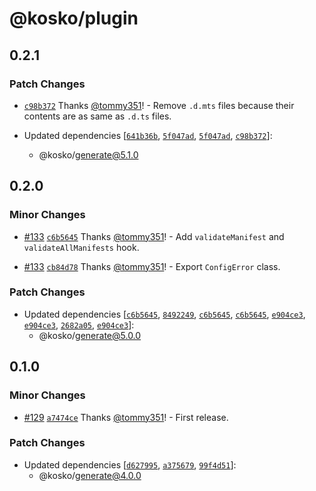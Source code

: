 # @kosko/plugin

## 0.2.1

### Patch Changes

- [`c98b372`](https://github.com/tommy351/kosko/commit/c98b372430983a66c4a78e9358ac26c2cd342718) Thanks [@tommy351](https://github.com/tommy351)! - Remove `.d.mts` files because their contents are as same as `.d.ts` files.

- Updated dependencies [[`641b36b`](https://github.com/tommy351/kosko/commit/641b36bba528b53f8c6aa1cec3ffc276fc66cbe2), [`5f047ad`](https://github.com/tommy351/kosko/commit/5f047adfe612cf7cb26e530200af9034b2ec62b6), [`5f047ad`](https://github.com/tommy351/kosko/commit/5f047adfe612cf7cb26e530200af9034b2ec62b6), [`c98b372`](https://github.com/tommy351/kosko/commit/c98b372430983a66c4a78e9358ac26c2cd342718)]:
  - @kosko/generate@5.1.0

## 0.2.0

### Minor Changes

- [#133](https://github.com/tommy351/kosko/pull/133) [`c6b5645`](https://github.com/tommy351/kosko/commit/c6b5645ad98f9121c555e5749f2c5ca95ba861a2) Thanks [@tommy351](https://github.com/tommy351)! - Add `validateManifest` and `validateAllManifests` hook.

- [#133](https://github.com/tommy351/kosko/pull/133) [`cb84d78`](https://github.com/tommy351/kosko/commit/cb84d786f30ef0ef09e9d4b7dfc33b74f7e7cc49) Thanks [@tommy351](https://github.com/tommy351)! - Export `ConfigError` class.

### Patch Changes

- Updated dependencies [[`c6b5645`](https://github.com/tommy351/kosko/commit/c6b5645ad98f9121c555e5749f2c5ca95ba861a2), [`8492249`](https://github.com/tommy351/kosko/commit/849224919992923d285cbfb75bf8f5c99d1b552f), [`c6b5645`](https://github.com/tommy351/kosko/commit/c6b5645ad98f9121c555e5749f2c5ca95ba861a2), [`c6b5645`](https://github.com/tommy351/kosko/commit/c6b5645ad98f9121c555e5749f2c5ca95ba861a2), [`e904ce3`](https://github.com/tommy351/kosko/commit/e904ce313295d4737ed9bf0d711c26c53f63fd88), [`e904ce3`](https://github.com/tommy351/kosko/commit/e904ce313295d4737ed9bf0d711c26c53f63fd88), [`2682a05`](https://github.com/tommy351/kosko/commit/2682a05297de6170af0bd4ffd1087a4b054a399e), [`e904ce3`](https://github.com/tommy351/kosko/commit/e904ce313295d4737ed9bf0d711c26c53f63fd88)]:
  - @kosko/generate@5.0.0

## 0.1.0

### Minor Changes

- [#129](https://github.com/tommy351/kosko/pull/129) [`a7474ce`](https://github.com/tommy351/kosko/commit/a7474ce1e64071354e92e5847eb810d4ef248a5e) Thanks [@tommy351](https://github.com/tommy351)! - First release.

### Patch Changes

- Updated dependencies [[`d627995`](https://github.com/tommy351/kosko/commit/d62799577863ec561978a1ce430be38e0c5dbb9d), [`a375679`](https://github.com/tommy351/kosko/commit/a3756793f15fb76cbf79df70f394b8eb0195099b), [`99f4d51`](https://github.com/tommy351/kosko/commit/99f4d51b9b7391dc255b43842172638bc16c2b02)]:
  - @kosko/generate@4.0.0

